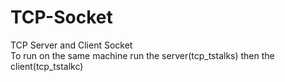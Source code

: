 # TCP-Socket
TCP Server and Client Socket 
<br/>To run on the same machine run the server(tcp_tstalks) then the client(tcp_tstalkc)
